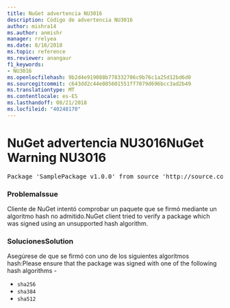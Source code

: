 ```yaml
---
title: NuGet advertencia NU3016
description: Código de advertencia NU3016
author: mishra14
ms.author: anmishr
manager: rrelyea
ms.date: 8/16/2018
ms.topic: reference
ms.reviewer: anangaur
f1_keywords:
- NU3016
ms.openlocfilehash: 9b2d4e919088b778332706c9b76c1a25d12bd6d0
ms.sourcegitcommit: c643dd2c44e085601551ff7079d696bcc3ad2b49
ms.translationtype: MT
ms.contentlocale: es-ES
ms.lasthandoff: 08/21/2018
ms.locfileid: "40248170"
---
```

# <a name="nuget-warning-nu3016"></a><span data-ttu-id="46d82-103">NuGet advertencia NU3016</span><span class="sxs-lookup"><span data-stu-id="46d82-103">NuGet Warning NU3016</span></span>

<pre>Package 'SamplePackage v1.0.0' from source 'http://source.com/index.json': The package hash uses an unsupported hash algorithm.</pre>

### <a name="issue"></a><span data-ttu-id="46d82-104">Problema</span><span class="sxs-lookup"><span data-stu-id="46d82-104">Issue</span></span>

<span data-ttu-id="46d82-105">Cliente de NuGet intentó comprobar un paquete que se firmó mediante un algoritmo hash no admitido.</span><span class="sxs-lookup"><span data-stu-id="46d82-105">NuGet client tried to verify a package which was signed using an unsupported hash algorithm.</span></span>


### <a name="solution"></a><span data-ttu-id="46d82-106">Soluciones</span><span class="sxs-lookup"><span data-stu-id="46d82-106">Solution</span></span>

<span data-ttu-id="46d82-107">Asegúrese de que se firmó con uno de los siguientes algoritmos hash:</span><span class="sxs-lookup"><span data-stu-id="46d82-107">Please ensure that the package was signed  with one of the following hash algorithms -</span></span> 
* `sha256`
* `sha384`
* `sha512`



